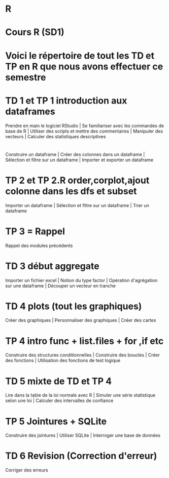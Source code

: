# R
# Cours R (SD1) 
# Voici le répertoire de tout les TD et TP en R que nous avons effectuer ce semestre
# TD 1 et TP 1 introduction aux dataframes
Prendre en main le logiciel RStudio | Se familiariser avec les commandes de base de R | Utiliser des scripts et mettre des commentaires | Manipuler des vecteurs | Calculer des statistiques descriptives
#
Construire un dataframe | Créer des colonnes dans un dataframe | Sélection et filtre sur un dataframe | Importer et exporter un dataframe

# TP 2 et TP 2.R order,corplot,ajout colonne dans les dfs et subset
Importer un dataframe | Sélection et filtre sur un dataframe | Trier un dataframe

# TP 3 = Rappel

Rappel des modules précédents

# TD 3 début aggregate
Importer un fichier excel | Notion du type factor | Opération d'agrégation sur une dataframe | Découper un vecteur en tranche

# TD 4 plots (tout les graphiques)
Créer des graphiques | Personnaliser des graphiques | Créer des cartes

# TP 4 intro func + list.files + for ,if etc
Construire des structures conditionnelles | Construire des boucles | Créer des fonctions | Utilisation des fonctions de test logique

# TD 5 mixte de TD et TP 4

Lire dans la table de la loi normale avec R | Simuler une série statistique selon une loi | Calculer des intervalles de confiance

# TP 5 Jointures + SQLite
Construire des jointures | Utiliser SQLite | Interroger une base de données

# TD 6 Revision (Correction d'erreur)
Corriger des erreurs
